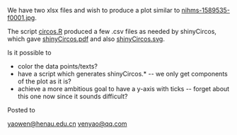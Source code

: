We have two xlsx files and wish to produce a plot similar to [nihms-1589535-f0001.jpg](nihms-1589535-f0001.jpg).

The script [circos.R](circos.R) produced a few .csv files as needed by shinyCircos, which gave
[shinyCircos.pdf](shinyCircos.pdf) and also [shinyCircos.svg](shinyCircos.svg).

Is it possible to 

* color the data points/texts?
* have a script which generates shinyCircos.* -- we only get components of the plot as it is?
* achieve a more ambitious goal to have a y-axis with ticks -- forget about this one now since it sounds difficult?

Posted to 

yaowen@henau.edu.cn
venyao@qq.com
